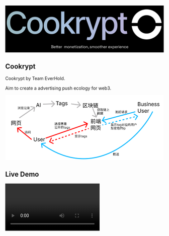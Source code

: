![alt text](images/logo.png)
## Cookrypt

Cookrypt by Team EverHold.

Aim to create a advertising push ecology for web3.

![alt text](images/flow.png)

## Live Demo

<video controls src="[images/livedemo.mp4](https://github.com/user-attachments/assets/d1d64a2d-87b0-4896-ac87-c3b7a5b7d6c7)" title="Title"></video>
